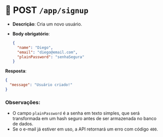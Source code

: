 # 🧾 POST `/app/signup`

- **Descrição**: Cria um novo usuário.
- **Body obrigatório**:

  ```json
  {
    "name": "Diego",
    "email": "diego@email.com",
    "plainPassword": "senhaSegura"
  }
  ```

**Resposta**:

```json
{
  "message": "Usuário criado!"
}
```

### Observações:

- O campo `plainPassword` é a senha em texto simples, que será transformada em um hash seguro antes de ser armazenada no banco de dados.
- Se o e-mail já estiver em uso, a API retornará um erro com código `400`.
